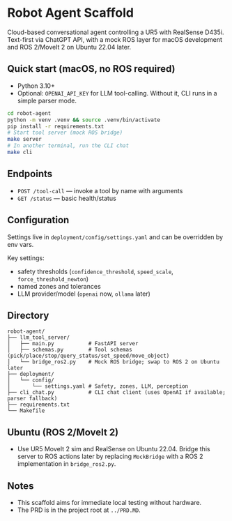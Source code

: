 # Robot Agent Scaffold

Cloud-based conversational agent controlling a UR5 with RealSense D435i. Text-first via ChatGPT API, with a mock ROS layer for macOS development and ROS 2/MoveIt 2 on Ubuntu 22.04 later.

## Quick start (macOS, no ROS required)

- Python 3.10+
- Optional: `OPENAI_API_KEY` for LLM tool-calling. Without it, CLI runs in a simple parser mode.

```bash
cd robot-agent
python -m venv .venv && source .venv/bin/activate
pip install -r requirements.txt
# Start tool server (mock ROS bridge)
make server
# In another terminal, run the CLI chat
make cli
```

## Endpoints
- `POST /tool-call` — invoke a tool by name with arguments
- `GET /status` — basic health/status

## Configuration
Settings live in `deployment/config/settings.yaml` and can be overridden by env vars.

Key settings:
- safety thresholds (`confidence_threshold`, `speed_scale`, `force_threshold_newton`)
- named zones and tolerances
- LLM provider/model (`openai` now, `ollama` later)

## Directory
```
robot-agent/
├── llm_tool_server/
│   ├── main.py           # FastAPI server
│   ├── schemas.py        # Tool schemas (pick/place/stop/query_status/set_speed/move_object)
│   └── bridge_ros2.py    # Mock ROS bridge; swap to ROS 2 on Ubuntu later
├── deployment/
│   └── config/
│       └── settings.yaml # Safety, zones, LLM, perception
├── cli_chat.py           # CLI chat client (uses OpenAI if available; parser fallback)
├── requirements.txt
└── Makefile
```

## Ubuntu (ROS 2/MoveIt 2)
- Use UR5 MoveIt 2 sim and RealSense on Ubuntu 22.04. Bridge this server to ROS actions later by replacing `MockBridge` with a ROS 2 implementation in `bridge_ros2.py`.

## Notes
- This scaffold aims for immediate local testing without hardware.
- The PRD is in the project root at `../PRD.MD`.
